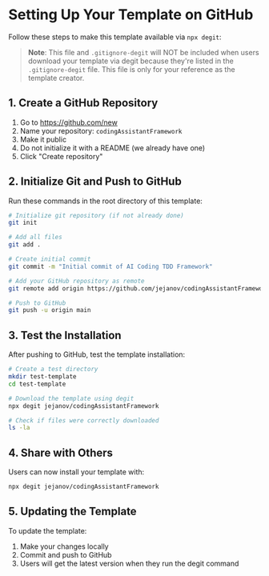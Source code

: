 # Setting Up Your Template on GitHub

Follow these steps to make this template available via `npx degit`:

> **Note**: This file and `.gitignore-degit` will NOT be included when users download your template via degit because they're listed in the `.gitignore-degit` file. This file is only for your reference as the template creator.

## 1. Create a GitHub Repository

1. Go to https://github.com/new
2. Name your repository: `codingAssistantFramework`
3. Make it public
4. Do not initialize it with a README (we already have one)
5. Click "Create repository"

## 2. Initialize Git and Push to GitHub

Run these commands in the root directory of this template:

```bash
# Initialize git repository (if not already done)
git init

# Add all files
git add .

# Create initial commit
git commit -m "Initial commit of AI Coding TDD Framework"

# Add your GitHub repository as remote
git remote add origin https://github.com/jejanov/codingAssistantFramework.git

# Push to GitHub
git push -u origin main
```

## 3. Test the Installation

After pushing to GitHub, test the template installation:

```bash
# Create a test directory
mkdir test-template
cd test-template

# Download the template using degit
npx degit jejanov/codingAssistantFramework

# Check if files were correctly downloaded
ls -la
```

## 4. Share with Others

Users can now install your template with:

```bash
npx degit jejanov/codingAssistantFramework
```

## 5. Updating the Template

To update the template:

1. Make your changes locally
2. Commit and push to GitHub
3. Users will get the latest version when they run the degit command